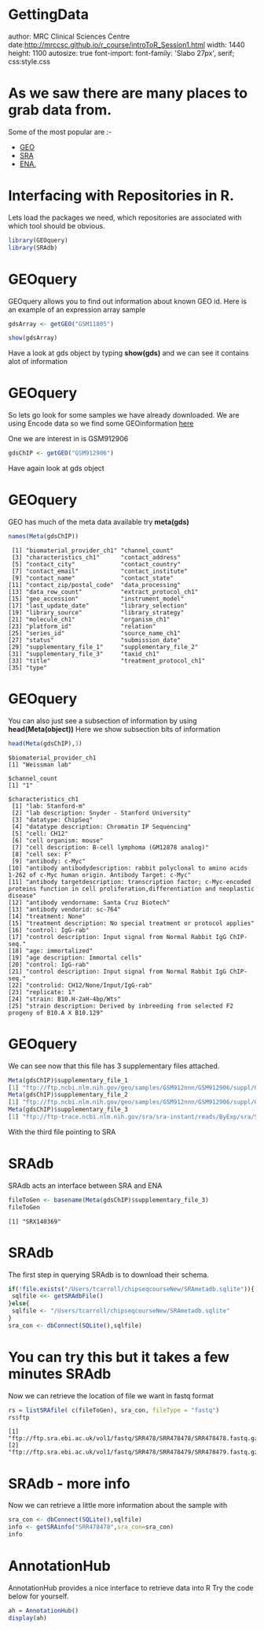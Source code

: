 GettingData
========================================================
author: MRC Clinical Sciences Centre
date:http://mrccsc.github.io/r_course/introToR_Session1.html
width: 1440
height: 1100
autosize: true
font-import: <link href='http://fonts.googleapis.com/css?family=Slabo+27px' rel='stylesheet' type='text/css'>
font-family: 'Slabo 27px', serif;
css:style.css

As we saw there are many places to grab data from.
========================================================

Some of the most popular are :-
- [GEO](http://www.ncbi.nlm.nih.gov/geo/)
- [SRA](http://www.ncbi.nlm.nih.gov/sra)
- [ENA.](http://www.ebi.ac.uk/ena)


Interfacing with Repositories in R.
========================================================
Lets load the packages we need, which repositories are associated with which tool should be obvious.


```r
library(GEOquery)
library(SRAdb)
```

GEOquery
========================================================
GEOquery allows you to find out information about known GEO id.
Here is an example of an expression array sample


```r
gdsArray <- getGEO("GSM11805")
```


```r
show(gdsArray)
```

Have a look at gds object by typing **show(gds)** and we can see it contains alot of information



GEOquery
========================================================
So lets go look for some samples we have already downloaded.
We are using Encode data so we find some GEOinformation  [here](http://hgdownload.cse.ucsc.edu/goldenPath/mm9/encodeDCC/wgEncodeSydhTfbs/files.txt)

One we are interest in is GSM912906


```r
gdsChIP <- getGEO("GSM912906")
```

Have again look at gds object


GEOquery
========================================================
GEO has much of the meta data available try **meta(gds)**


```r
names(Meta(gdsChIP))
```

```
 [1] "biomaterial_provider_ch1" "channel_count"           
 [3] "characteristics_ch1"      "contact_address"         
 [5] "contact_city"             "contact_country"         
 [7] "contact_email"            "contact_institute"       
 [9] "contact_name"             "contact_state"           
[11] "contact_zip/postal_code"  "data_processing"         
[13] "data_row_count"           "extract_protocol_ch1"    
[15] "geo_accession"            "instrument_model"        
[17] "last_update_date"         "library_selection"       
[19] "library_source"           "library_strategy"        
[21] "molecule_ch1"             "organism_ch1"            
[23] "platform_id"              "relation"                
[25] "series_id"                "source_name_ch1"         
[27] "status"                   "submission_date"         
[29] "supplementary_file_1"     "supplementary_file_2"    
[31] "supplementary_file_3"     "taxid_ch1"               
[33] "title"                    "treatment_protocol_ch1"  
[35] "type"                    
```

GEOquery
========================================================
You can also just see a subsection of information by using **head(Meta(object))**
Here we show subsection bits of information

```r
head(Meta(gdsChIP),3)
```

```
$biomaterial_provider_ch1
[1] "Weissman lab"

$channel_count
[1] "1"

$characteristics_ch1
 [1] "lab: Stanford-m"                                                                                                                               
 [2] "lab description: Snyder - Stanford University"                                                                                                 
 [3] "datatype: ChipSeq"                                                                                                                             
 [4] "datatype description: Chromatin IP Sequencing"                                                                                                 
 [5] "cell: CH12"                                                                                                                                    
 [6] "cell organism: mouse"                                                                                                                          
 [7] "cell description: B-cell lymphoma (GM12878 analog)"                                                                                            
 [8] "cell sex: F"                                                                                                                                   
 [9] "antibody: c-Myc"                                                                                                                               
[10] "antibody antibodydescription: rabbit polyclonal to amino acids 1-262 of c-Myc human origin. Antibody Target: c-Myc"                            
[11] "antibody targetdescription: transcription factor; c-Myc-encoded proteins function in cell proliferation,differentiation and neoplastic disease"
[12] "antibody vendorname: Santa Cruz Biotech"                                                                                                       
[13] "antibody vendorid: sc-764"                                                                                                                     
[14] "treatment: None"                                                                                                                               
[15] "treatment description: No special treatment or protocol applies"                                                                               
[16] "control: IgG-rab"                                                                                                                              
[17] "control description: Input signal from Normal Rabbit IgG ChIP-seq."                                                                            
[18] "age: immortalized"                                                                                                                             
[19] "age description: Immortal cells"                                                                                                               
[20] "control: IgG-rab"                                                                                                                              
[21] "control description: Input signal from Normal Rabbit IgG ChIP-seq."                                                                            
[22] "controlid: CH12/None/Input/IgG-rab"                                                                                                            
[23] "replicate: 1"                                                                                                                                  
[24] "strain: B10.H-2aH-4bp/Wts"                                                                                                                     
[25] "strain description: Derived by inbreeding from selected F2 progeny of B10.A X B10.129"                                                         
```

GEOquery
========================================================
We can see now that this file has 3 supplementary files attached.


```r
Meta(gdsChIP)$supplementary_file_1
[1] "ftp://ftp.ncbi.nlm.nih.gov/geo/samples/GSM912nnn/GSM912906/suppl/GSM912906_mm9_wgEncodeSydhTfbsCh12CmycIggrabPk.narrowPeak.gz"
Meta(gdsChIP)$supplementary_file_2
[1] "ftp://ftp.ncbi.nlm.nih.gov/geo/samples/GSM912nnn/GSM912906/suppl/GSM912906_mm9_wgEncodeSydhTfbsCh12CmycIggrabSig.bigWig"
Meta(gdsChIP)$supplementary_file_3
[1] "ftp://ftp-trace.ncbi.nlm.nih.gov/sra/sra-instant/reads/ByExp/sra/SRX/SRX140/SRX140369"
```
With the third file pointing to SRA

SRAdb
========================================================
SRAdb acts an interface between SRA and ENA


```r
fileToGen <- basename(Meta(gdsChIP)$supplementary_file_3) 
fileToGen
```

```
[1] "SRX140369"
```
 SRAdb
========================================================
 The first step in querying SRAdb is to download their schema.
 
 ```r
 if(!file.exists("/Users/tcarroll/chipseqcourseNew/SRAmetadb.sqlite")){
  sqlfile <<- getSRAdbFile()
 }else{
  sqlfile <- "/Users/tcarroll/chipseqcourseNew/SRAmetadb.sqlite"
 }
 sra_con <- dbConnect(SQLite(),sqlfile)
 ```
You can try this but it takes a few minutes
 SRAdb
========================================================
Now we can retrieve the location of file we want in fastq format
 
 ```r
 rs = listSRAfile( c(fileToGen), sra_con, fileType = "fastq") 
 rs$ftp
 ```
 
 ```
 [1] "ftp://ftp.sra.ebi.ac.uk/vol1/fastq/SRR478/SRR478478/SRR478478.fastq.gz"
 [2] "ftp://ftp.sra.ebi.ac.uk/vol1/fastq/SRR478/SRR478479/SRR478479.fastq.gz"
 ```
  SRAdb - more info
========================================================
Now we can retrieve a little more information about the sample with 
 
 ```r
 sra_con <- dbConnect(SQLite(),sqlfile) 
 info <- getSRAinfo("SRR478478",sra_con=sra_con)
 info
 ```
 
AnnotationHub
========================================================
AnnotationHub provides a nice interface to retrieve data into R
Try the code below for yourself.

```r
ah = AnnotationHub()
display(ah)
```
 
 
